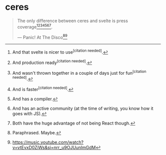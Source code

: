 # ceres

> The only difference between ceres and svelte is press coverage[^1][^2][^3][^4][^5][^6][^7].
> 
> &mdash; Panic! At The Disco[^8][^9]

[^1]: And that svelte is nicer to use<sup>[citation needed]</sup>.
[^2]: And production ready<sup>[citation needed]</sup>.
[^3]: And wasn't thrown together in a couple of days just for fun<sup>[citation needed]</sup>.
[^4]: And is faster<sup>[citation needed]</sup>.
[^5]: And has a compiler.
[^6]: And has an active community (at the time of writing, you know how it goes with JS).
[^7]: Both have the huge advantage of not being React though.

[^8]: Paraphrased. Maybe.
[^9]: https://music.youtube.com/watch?v=vtEvxD0ZiWs&si=nrr_u9OJUunImGdM

